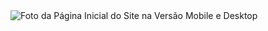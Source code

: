 <img src="https://github.com/llucasgs/project05/assets/87665591/7e664ff3-bc4e-463a-a114-a8de9272c828" alt="Foto da Página Inicial do Site na Versão Mobile e Desktop">
